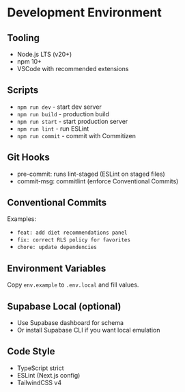 # Development Environment

## Tooling
- Node.js LTS (v20+)
- npm 10+
- VSCode with recommended extensions

## Scripts
- `npm run dev` - start dev server
- `npm run build` - production build
- `npm run start` - start production server
- `npm run lint` - run ESLint
- `npm run commit` - commit with Commitizen

## Git Hooks
- pre-commit: runs lint-staged (ESLint on staged files)
- commit-msg: commitlint (enforce Conventional Commits)

## Conventional Commits
Examples:
- `feat: add diet recommendations panel`
- `fix: correct RLS policy for favorites`
- `chore: update dependencies`

## Environment Variables
Copy `env.example` to `.env.local` and fill values.

## Supabase Local (optional)
- Use Supabase dashboard for schema
- Or install Supabase CLI if you want local emulation

## Code Style
- TypeScript strict
- ESLint (Next.js config)
- TailwindCSS v4
